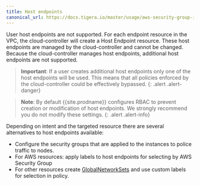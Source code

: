 ```yaml
---
title: Host endpoints
canonical_url: https://docs.tigera.io/master/usage/aws-security-group-integration/host-endpoints
---
```


User host endpoints are not supported.
For each endpoint resource in the VPC, the cloud-controller will create a Host Endpoint resource.
These host endpoints are managed by the cloud-controller and cannot be changed. Because the 
cloud-controller manages host endpoints, additional host endpoints are not supported.


> **Important**: If a user creates additional host endpoints only one of the host endpoints will be used. 
> This means that all policies enforced by the cloud-controller could be effectively bypassed.
{: .alert .alert-danger}  
 
> **Note**: 
> By default {{site.prodname}} configures RBAC to prevent creation or modification of host 
> endpoints.  We strongly recommend you do not modify these settings.
{: .alert .alert-info}


Depending on intent and the targeted resource there are several alternatives 
to host endpoints available:

- Configure the security groups that are applied to the instances to police traffic to nodes.
- For AWS resources: apply labels to host endpoints for selecting  by AWS Security Group  
- For other resources create 
[GlobalNetworkSets](/{{page.version}}/reference/calicoctl/resources/globalnetworkset) 
and use custom labels for selection in policy.

